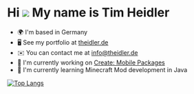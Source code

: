 Hi ![](https://user-images.githubusercontent.com/18350557/176309783-0785949b-9127-417c-8b55-ab5a4333674e.gif) My name is Tim Heidler
====================================================================================================================================

* 🌍  I'm based in Germany
* 🖥️  See my portfolio at [theidler.de](http://theidler.de)
* ✉️  You can contact me at [info@theidler.de](mailto:info@theidler.de)
* 🚀  I'm currently working on [Create: Mobile Packages](http://github.com/timplay33/Create-Mobile-Packages)
* 🧠  I'm currently learning Minecraft Mod development in Java

[![Top Langs](https://github-readme-stats.vercel.app/api/top-langs/?username=timplay33&layout=compact&theme=tokyonight)](https://github.com/anuraghazra/github-readme-stats)
